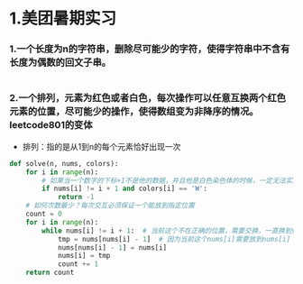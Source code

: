 # 1.美团暑期实习
### 1.一个长度为n的字符串，删除尽可能少的字符，使得字符串中不含有长度为偶数的回文子串。
```python

```

### 2.一个排列，元素为红色或者白色，每次操作可以任意互换两个红色元素的位置，尽可能少的操作，使得数组变为非降序的情况。leetcode801的变体
  - 排列：指的是从1到n的每个元素恰好出现一次
```python
def solve(n, nums, colors):
    for i in range(n):
        # 如果当一个数字的下标+1不是他的数据，并且他是白色染色体的时候，一定无法实现这个操作
        if nums[i] != i + 1 and colors[i] == 'W':
            return -1
    # 如何次数最少？每次交互必须保证一个能放到指定位置
    count = 0
    for i in range(n):
        while nums[i] != i + 1:  # 当前这个不在正确的位置，需要交换，一直换到他的指定位置为止
            tmp = nums[nums[i] - 1]  # 因为当前这个nums[i]需要放到nums[i] - 1的位置处
            nums[nums[i] - 1] = nums[i]
            nums[i] = tmp
            count += 1
    return count

```
